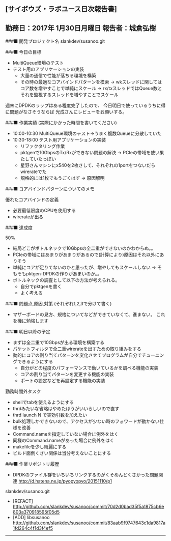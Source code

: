 

[サイボウズ・ラボユース日次報告書]
---------------------------------------------------------------------------
勤務日：2017年 1月30日月曜日
報告者：城倉弘樹
---------------------------------------------------------------------------
###■ 開発プロジェクト名
 slankdev/susanoo.git


###■ 今日の目標

 - MultiQueue環境のテスト
 - テスト用のアプリケーションの実装
    - 大量の通信で性能が落ちる環境を構築
	- その時の最適なコアバインドパターンを模索
	  -> wkスレッドに関してはコア数を増やすことで単純にスケール
	  -> rx/txスレッドではQueue数とそれを監視するスレッドを増やすことでスケール


週末にDPDKのラップはある程度完了したので、
今日明日で使っているうちに得に問題がなさそうならば
光成さんにレビューをお願いする。


###■ 作業実績 (実際にかかった時間を書いてください)

 - 10:00-10:30 MultiQueue環境のテスト->うまく複数Queueに分散していた
 - 10:30-18:00 テスト用アプリケーションの実装
	 - リファクタリング作業
	 - pktgenで10GbpsのTx/Rxができない問題の解決 -> PCIeの帯域を使い果たしていたっぽい
	 - 星野さんマシンにx540を2枚さして、それぞれの1portをつないだらwirerateでた
	 - 規格的には1枚でもうごくはず -> 原因解明


###■ コアバインドパターンについてのメモ

優れたコアバインドの定義
 - 必要最低限度のCPUを使用する
 - wirerateが出る


###■ 達成度

50%

 - 結局どこがボトルネックで10Gbpsの全二重ができないのかわからぬ。。
 - PCIeの帯域にはあまりがあまりがあるので(計算により)原因はそれ以外にありそう
 - 単純にコアが足りてないのかと思ったが、増やしてもスケールしない
   -> そもそもpktgen-DPDKの作りがあまいのか。。
 - ボトルネックの調査として以下の方法が考えられる。
    - 自分でpktgenを書く
	- よく考える

###■ 問題点,原因,対策 (それぞれ1,2,3で分けて書く)

 - マザーボードの見方、規格についてなどができていなくて、進まない。
   これを機に勉強します


###■ 明日以降の予定

 - まずは全二重で10Gbpsが出る環境を構築する
 - パケットフィルタで全二重wirerateを出すための取り組みをする
 - 動的にコアの割り当てパターンを変化させてプログラムが自分でチューニングできるようにする
    - 自分がどの程度のパフォーマンスで動いているかを調べる機能の実装
	- コアの割り当てパターンを変更する機能の実装
	- ポートの設定などを再設定する機能の実装


勤務時間外タスク
 - shellでtabを使えるようにする
 - thrdみたいな省略はやめたほうがいいらしいので直す
 - thrd launch N で実効引数を加えたい
 - bulk処理しかできないので、アクセスが少ない時のフォワードが動かない仕様を改善
 - Command.nameを指定していない場合に例外をはく
 - 同様のCommand.nameがあった場合に例外をはく
 - makefileを少し綺麗にする
 - ビルド面倒くさい関係は当分考えないことにする

###■ 作業リポジトリ履歴

 - DPDKのファイル群をいちいちリンクするのがくそめんどくさかった問題関連
   http://d.hatena.ne.jp/pyopyopyo/20151110/p1

slankdev/susanoo.git
 - [REFACT]
   http://github.com/slankdev/susanoo/commit/70d2d0bad35f5a1875cb6e803a370918595f05d5
 - [ADD] libsusanoo
   http://github.com/slankdev/susanoo/commit/83aab9f9747643c1da9817a1fd264c4f1d3f4ef5

---------------------------------------------------------------------------
